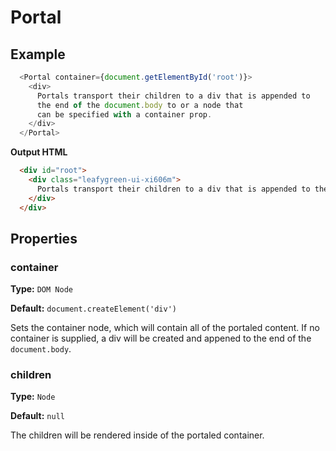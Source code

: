 # Portal 

## Example 
```js 
  <Portal container={document.getElementById('root')}>
    <div>
      Portals transport their children to a div that is appended to
      the end of the document.body to or a node that
      can be specified with a container prop.
    </div>
  </Portal>
```

**Output HTML**
```HTML 
  <div id="root">
    <div class="leafygreen-ui-xi606m">
      Portals transport their children to a div that is appended to the end of the document.body to or a node that can be specified with a container prop.
    </div>
  </div>
```

## Properties

### container

**Type:** `DOM Node`

**Default:** `document.createElement('div')`

Sets the container node, which will contain all of the portaled content. If no container is supplied, a div will be created and appened to the end of the `document.body`. 

### children 

**Type:** `Node`

**Default:** `null`

The children will be rendered inside of the portaled container.
